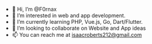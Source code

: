 - 👋 Hi, I’m @F0rnax
- 👀 I’m interested in web and app development.
- 🌱 I’m currently learning PHP, Vue.js, Go, Dart/Flutter.
- 💞️ I’m looking to collaborate on Website and App ideas
- 📫 You can reach me at isaacroberts212@gmail.com

